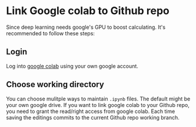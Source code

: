 # Link Google colab to Github repo

Since deep learning needs google's GPU to boost calculating. It's recommended to follow these steps:

## Login
Log into [google colab](https://colab.research.google.com) using your own google account.

## Choose working directory
You can choose mulitple ways to maintain `.ipynb` files. The default might be your own google drive. 
If you want to link google colab to your Github repo, you need to grant the read/right access from 
google colab. Each time saving the editings commits to the current Github repo working branch.